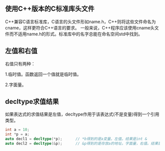## 使用C++版本的C标准库头文件
C++兼容C语言标准库，C语言的头文件形如name.h，C++则将这些文件命名为cname，这样更符合C++语言的要求。
一般来说，C++程序应该使用cname头文件而不适用name.h的形式。标准库中的名字总能在命名空间std中找到。

## 左值和右值
右值只有两种：

1.临时值。函数返回一个值就是临时值。

2.字面量。

## decltype求值结果
如果表达式的求值结果是左值，decltype作用于该表达式(不是变量)得到一个引用类型。
```c++
int a = 10;
int *p = a;
auto decl1 = decltype(*p);		// *b得到的是a变量。左值。结果是int &
auto decl2 = decltype(&p);		// &p得到的是存放a的地址。字面量，右值。结果是int **
```